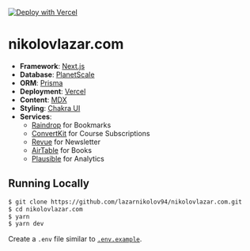 [![Deploy with Vercel](https://vercel.com/button)](https://vercel.com/new/git/external?repository-url=https://github.com/lazarnikolov94/nikolovlazar.com)

# nikolovlazar.com

- **Framework**: [Next.js](https://nextjs.org/)
- **Database**: [PlanetScale](https://planetscale.com)
- **ORM**: [Prisma](https://prisma.io/)
- **Deployment**: [Vercel](https://vercel.com)
- **Content**: [MDX](https://github.com/mdx-js/mdx)
- **Styling**: [Chakra UI](https://chakra-ui.com/)
- **Services**:
  - [Raindrop](https://raindrop.io/) for Bookmarks
  - [ConvertKit](https://convertkit.com/) for Course Subscriptions
  - [Revue](https://www.getrevue.co/) for Newsletter
  - [AirTable](https://airtable.com/) for Books
  - [Plausible](https://plausible.io/) for Analytics

## Running Locally

```bash
$ git clone https://github.com/lazarnikolov94/nikolovlazar.com.git
$ cd nikolovlazar.com
$ yarn
$ yarn dev
```

Create a `.env` file similar to [`.env.example`](https://github.com/lazarnikolov94/nikolovlazar.com/blob/main/.env.example).
